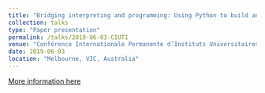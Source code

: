 ```yaml
---
title: "Bridging interpreting and programming: Using Python to build and investigate diachronic interpreting corpora"
collection: talks
type: "Paper presentation"
permalink: /talks/2019-06-03-CIUTI
venue: "Conférence Internationale Permanente d’Instituts Universitaires de Traducteurs et Interprètes 2019"
date: 2019-06-03
location: "Melbourne, VIC, Australia"
---
```


[More information here](https://www.monash.edu/arts/__data/assets/pdf_file/0019/1800082/CIUTI-Conference-2019_final-0206.pdf)

